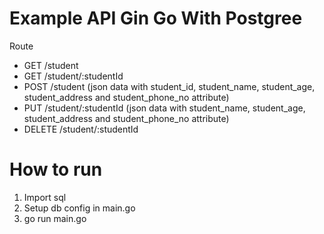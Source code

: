 # Example API Gin Go With Postgree

Route

- GET /student
- GET /student/:studentId
- POST /student (json data with student_id, student_name, student_age, student_address and student_phone_no attribute)
- PUT /student/:studentId (json data with student_name, student_age, student_address and student_phone_no attribute)
- DELETE /student/:studentId

# How to run

1. Import sql
2. Setup db config in main.go
3. go run main.go
